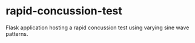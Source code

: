 # rapid-concussion-test
Flask application hosting a rapid concussion test using varying sine wave patterns.  
